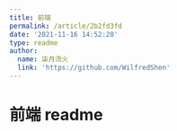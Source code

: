 ```yaml
---
title: 前端
permalink: /article/2b2fd3fd
date: '2021-11-16 14:52:20'
type: readme
author:
  name: 柒月流火
  link: 'https://github.com/WilfredShen'
---
```

# 前端 readme
